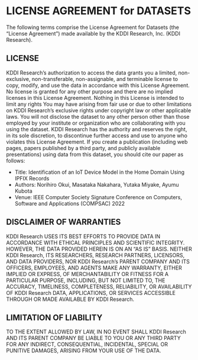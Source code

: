 # LICENSE AGREEMENT for DATASETS

The following terms comprise the License Agreement for Datasets (the “License Agreement”) made available by the KDDI Research, Inc. (KDDI Research).

## LICENSE

KDDI Research’s authorization to access the data grants you a limited, non-exclusive, non-transferable, non-assignable, and terminable license to copy, modify, and use the data in accordance with this License Agreement. No license is granted for any other purpose and there are no implied licenses in this License Agreement. Nothing in this License is intended to limit any rights You may have arising from fair use or due to other limitations on KDDI Research’s exclusive rights under copyright law or other applicable laws. You will not disclose the dataset to any other person other than those employed by your institute or organization who are collaborating with you using the dataset. KDDI Research has the authority and reserves the right, in its sole discretion, to discontinue further access and use to anyone who violates this License Agreement.
If you create a publication (including web pages, papers published by a third party, and publicly available presentations) using data from this dataset, you should cite our paper as follows:

- Title: Identification of an IoT Device Model in the Home Domain Using IPFIX Records
- Authors: Norihiro Okui, Masataka Nakahara, Yutaka Miyake, Ayumu Kubota
- Venue:  IEEE Computer Society Signature Conference on Computers, Software and Applications (COMPSAC) 2022

## DISCLAIMER OF WARRANTIES
KDDI Research USES ITS BEST EFFORTS TO PROVIDE DATA IN ACCORDANCE WITH ETHICAL PRINCIPLES AND SCIENTIFIC INTEGRITY. HOWEVER, THE DATA PROVIDED HEREIN IS ON AN “AS IS” BASIS. NEITHER KDDI Research, ITS RESEARCHERS, RESEARCH PARTNERS, LICENSORS, AND DATA PROVIDERS, NOR KDDI Research’s PARENT COMPANY AND ITS OFFICERS, EMPLOYEES, AND AGENTS MAKE ANY WARRANTY, EITHER IMPLIED OR EXPRESS, OF MERCHANTABILITY OR FITNESS FOR A PARTICULAR PURPOSE, INCLUDING, BUT NOT LIMITED TO, THE ACCURACY, TIMELINESS, COMPLETENESS, RELIABILITY, OR AVAILABILITY OF KDDI Research DATA, APPLICATIONS, OR SERVICES ACCESSIBLE THROUGH OR MADE AVAILABLE BY KDDI Research.

## LIMITATION OF LIABILITY
TO THE EXTENT ALLOWED BY LAW, IN NO EVENT SHALL KDDI Research AND ITS PARENT COMPANY BE LIABLE TO YOU OR ANY THIRD PARTY FOR ANY INDIRECT, CONSEQUENTIAL, INCIDENTAL, SPECIAL OR PUNITIVE DAMAGES, ARISING FROM YOUR USE OF THE DATA.

